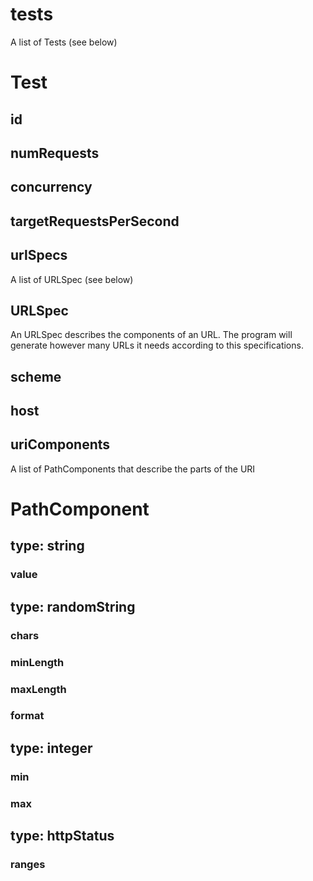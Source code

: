 # tests
A list of Tests (see below)

# Test
## id
## numRequests
## concurrency
## targetRequestsPerSecond
## urlSpecs
A list of URLSpec (see below)

## URLSpec
An URLSpec describes the components of an URL. The program will generate however many URLs it needs according to this specifications.
## scheme
## host
## uriComponents
A list of PathComponents that describe the parts of the URI

# PathComponent
## type: string
### value

## type: randomString
### chars
### minLength
### maxLength
### format

## type: integer
### min
### max

## type: httpStatus
### ranges
